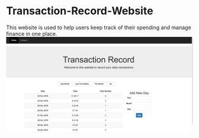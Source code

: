 # Transaction-Record-Website
This website is used to help users keep track of their spending and manage finance in one place.
![Screenshot](homepage.png)

